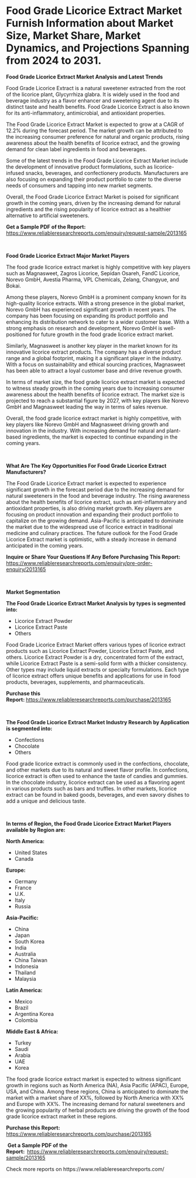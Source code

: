 <p><h1>Food Grade Licorice Extract Market Furnish Information about Market Size, Market Share, Market Dynamics, and Projections Spanning from 2024 to 2031.</h1></p><p><strong>Food Grade Licorice Extract Market Analysis and Latest Trends</strong></p>
<p><p>Food Grade Licorice Extract is a natural sweetener extracted from the root of the licorice plant, Glycyrrhiza glabra. It is widely used in the food and beverage industry as a flavor enhancer and sweetening agent due to its distinct taste and health benefits. Food Grade Licorice Extract is also known for its anti-inflammatory, antimicrobial, and antioxidant properties.</p><p>The Food Grade Licorice Extract Market is expected to grow at a CAGR of 12.2% during the forecast period. The market growth can be attributed to the increasing consumer preference for natural and organic products, rising awareness about the health benefits of licorice extract, and the growing demand for clean label ingredients in food and beverages.</p><p>Some of the latest trends in the Food Grade Licorice Extract Market include the development of innovative product formulations, such as licorice-infused snacks, beverages, and confectionery products. Manufacturers are also focusing on expanding their product portfolio to cater to the diverse needs of consumers and tapping into new market segments.</p><p>Overall, the Food Grade Licorice Extract Market is poised for significant growth in the coming years, driven by the increasing demand for natural ingredients and the rising popularity of licorice extract as a healthier alternative to artificial sweeteners.</p></p>
<p><strong>Get a Sample PDF of the Report:&nbsp;</strong> <a href="https://www.reliableresearchreports.com/enquiry/request-sample/2013165">https://www.reliableresearchreports.com/enquiry/request-sample/2013165</a></p>
<p>&nbsp;</p>
<p><strong>Food Grade Licorice Extract Major Market Players</strong></p>
<p><p>The food grade licorice extract market is highly competitive with key players such as Magnasweet, Zagros Licorice, Sepidan Osareh, FandC Licorice, Norevo GmbH, Avestia Pharma, VPL Chemicals, Zelang, Changyue, and Bokai. </p><p>Among these players, Norevo GmbH is a prominent company known for its high-quality licorice extracts. With a strong presence in the global market, Norevo GmbH has experienced significant growth in recent years. The company has been focusing on expanding its product portfolio and enhancing its distribution network to cater to a wider customer base. With a strong emphasis on research and development, Norevo GmbH is well-positioned for future growth in the food grade licorice extract market.</p><p>Similarly, Magnasweet is another key player in the market known for its innovative licorice extract products. The company has a diverse product range and a global footprint, making it a significant player in the industry. With a focus on sustainability and ethical sourcing practices, Magnasweet has been able to attract a loyal customer base and drive revenue growth. </p><p>In terms of market size, the food grade licorice extract market is expected to witness steady growth in the coming years due to increasing consumer awareness about the health benefits of licorice extract. The market size is projected to reach a substantial figure by 2027, with key players like Norevo GmbH and Magnasweet leading the way in terms of sales revenue.</p><p>Overall, the food grade licorice extract market is highly competitive, with key players like Norevo GmbH and Magnasweet driving growth and innovation in the industry. With increasing demand for natural and plant-based ingredients, the market is expected to continue expanding in the coming years.</p></p>
<p>&nbsp;</p>
<p><strong>What Are The Key Opportunities For Food Grade Licorice Extract Manufacturers?</strong></p>
<p><p>The Food Grade Licorice Extract market is expected to experience significant growth in the forecast period due to the increasing demand for natural sweeteners in the food and beverage industry. The rising awareness about the health benefits of licorice extract, such as anti-inflammatory and antioxidant properties, is also driving market growth. Key players are focusing on product innovation and expanding their product portfolio to capitalize on the growing demand. Asia-Pacific is anticipated to dominate the market due to the widespread use of licorice extract in traditional medicine and culinary practices. The future outlook for the Food Grade Licorice Extract market is optimistic, with a steady increase in demand anticipated in the coming years.</p></p>
<p><strong>Inquire or Share Your Questions If Any Before Purchasing This Report:</strong> <a href="https://www.reliableresearchreports.com/enquiry/pre-order-enquiry/2013165">https://www.reliableresearchreports.com/enquiry/pre-order-enquiry/2013165</a></p>
<p>&nbsp;</p>
<p><strong>Market Segmentation</strong></p>
<p><strong>The Food Grade Licorice Extract Market Analysis by types is segmented into:</strong></p>
<p><ul><li>Licorice Extract Powder</li><li>Licorice Extract Paste</li><li>Others</li></ul></p>
<p><p>Food Grade Licorice Extract Market offers various types of licorice extract products such as Licorice Extract Powder, Licorice Extract Paste, and others. Licorice Extract Powder is a dry, concentrated form of the extract, while Licorice Extract Paste is a semi-solid form with a thicker consistency. Other types may include liquid extracts or specialty formulations. Each type of licorice extract offers unique benefits and applications for use in food products, beverages, supplements, and pharmaceuticals.</p></p>
<p><strong>Purchase this Report:&nbsp;</strong><a href="https://www.reliableresearchreports.com/purchase/2013165">https://www.reliableresearchreports.com/purchase/2013165</a></p>
<p>&nbsp;</p>
<p><strong>The Food Grade Licorice Extract Market Industry Research by Application is segmented into:</strong></p>
<p><ul><li>Confections</li><li>Chocolate</li><li>Others</li></ul></p>
<p><p>Food grade licorice extract is commonly used in the confections, chocolate, and other markets due to its natural and sweet flavor profile. In confections, licorice extract is often used to enhance the taste of candies and gummies. In the chocolate industry, licorice extract can be used as a flavoring agent in various products such as bars and truffles. In other markets, licorice extract can be found in baked goods, beverages, and even savory dishes to add a unique and delicious taste.</p></p>
<p>&nbsp;</p>
<p><strong>In terms of Region, the Food Grade Licorice Extract Market Players available by Region are:</strong></p>
<p>
    <p> <strong> North America: </strong>
        <ul>
            <li>United States</li>
            <li>Canada</li>
        </ul>
        </p> 
    <p> <strong> Europe: </strong>
        <ul>
            <li>Germany</li>
            <li>France</li>
            <li>U.K.</li>
            <li>Italy</li>
            <li>Russia</li>
        </ul>
        </p> 
    <p> <strong> Asia-Pacific: </strong>
        <ul>
            <li>China</li>
            <li>Japan</li>
            <li>South Korea</li>
            <li>India</li>
            <li>Australia</li>
            <li>China Taiwan</li>
            <li>Indonesia</li>
            <li>Thailand</li>
            <li>Malaysia</li>
        </ul>
        </p> 
    <p> <strong> Latin America: </strong>
        <ul>
            <li>Mexico</li>
            <li>Brazil</li>
            <li>Argentina Korea</li>
            <li>Colombia</li>
        </ul>
        </p> 
    <p> <strong> Middle East & Africa: </strong>
        <ul>
            <li>Turkey</li>
            <li>Saudi</li>
            <li>Arabia</li>
            <li>UAE</li>
            <li>Korea</li>
        </ul>
    </p>
    </p>
<p><p>The food grade licorice extract market is expected to witness significant growth in regions such as North America (NA), Asia Pacific (APAC), Europe, USA, and China. Among these regions, China is anticipated to dominate the market with a market share of XX%, followed by North America with XX% and Europe with XX%. The increasing demand for natural sweeteners and the growing popularity of herbal products are driving the growth of the food grade licorice extract market in these regions.</p></p>
<p><strong>Purchase this Report: </strong><a href="https://www.reliableresearchreports.com/purchase/2013165">https://www.reliableresearchreports.com/purchase/2013165</a></p>
<p>&nbsp;<strong>Get a Sample PDF of the Report:&nbsp;&nbsp;</strong><a href="https://www.reliableresearchreports.com/enquiry/request-sample/2013165">https://www.reliableresearchreports.com/enquiry/request-sample/2013165</a></p>
<p><strong></strong></p>
<p>Check more reports on https://www.reliableresearchreports.com/</p>